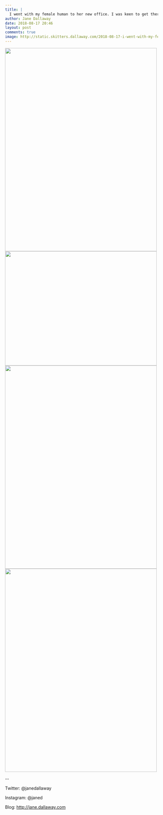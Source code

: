 ```yaml
---
title: |
  I went with my female human to her new office. I was keen to get there, and then had a bit of a rest and lie down. And then I spent time staring out of the window. A great day!
author: Jane Dallaway
date: 2018-08-17 20:46
layout: post
comments: true
image: http://static.skitters.dallaway.com/2018-08-17-i-went-with-my-female-human-to-her-new-office--i-was-keen-to-get-there--and-then-had-a-bit-of-a-rest-and-lie-down--and-then-i-spent-time-staring-out-of-the-window--a-great-day-thumb-1-IMG_5870.jpg
---
```


<div>
        <a href="http://static.skitters.dallaway.com/2018-08-17-i-went-with-my-female-human-to-her-new-office--i-was-keen-to-get-there--and-then-had-a-bit-of-a-rest-and-lie-down--and-then-i-spent-time-staring-out-of-the-window--a-great-day-fullsize-1-IMG_5870.jpg">
          <img src="http://static.skitters.dallaway.com/2018-08-17-i-went-with-my-female-human-to-her-new-office--i-was-keen-to-get-there--and-then-had-a-bit-of-a-rest-and-lie-down--and-then-i-spent-time-staring-out-of-the-window--a-great-day-thumb-1-IMG_5870.jpg" width="500" height="667"/>
        </a>
      </div><div>
        <a href="http://static.skitters.dallaway.com/2018-08-17-i-went-with-my-female-human-to-her-new-office--i-was-keen-to-get-there--and-then-had-a-bit-of-a-rest-and-lie-down--and-then-i-spent-time-staring-out-of-the-window--a-great-day-fullsize-2-IMG_5869.jpg">
          <img src="http://static.skitters.dallaway.com/2018-08-17-i-went-with-my-female-human-to-her-new-office--i-was-keen-to-get-there--and-then-had-a-bit-of-a-rest-and-lie-down--and-then-i-spent-time-staring-out-of-the-window--a-great-day-thumb-2-IMG_5869.jpg" width="500" height="375"/>
        </a>
      </div><div>
        <a href="http://static.skitters.dallaway.com/2018-08-17-i-went-with-my-female-human-to-her-new-office--i-was-keen-to-get-there--and-then-had-a-bit-of-a-rest-and-lie-down--and-then-i-spent-time-staring-out-of-the-window--a-great-day-fullsize-3-IMG_5868.jpg">
          <img src="http://static.skitters.dallaway.com/2018-08-17-i-went-with-my-female-human-to-her-new-office--i-was-keen-to-get-there--and-then-had-a-bit-of-a-rest-and-lie-down--and-then-i-spent-time-staring-out-of-the-window--a-great-day-thumb-3-IMG_5868.jpg" width="500" height="667"/>
        </a>
      </div><div>
        <a href="http://static.skitters.dallaway.com/2018-08-17-i-went-with-my-female-human-to-her-new-office--i-was-keen-to-get-there--and-then-had-a-bit-of-a-rest-and-lie-down--and-then-i-spent-time-staring-out-of-the-window--a-great-day-fullsize-4-IMG_5871.jpg">
          <img src="http://static.skitters.dallaway.com/2018-08-17-i-went-with-my-female-human-to-her-new-office--i-was-keen-to-get-there--and-then-had-a-bit-of-a-rest-and-lie-down--and-then-i-spent-time-staring-out-of-the-window--a-great-day-thumb-4-IMG_5871.jpg" width="500" height="667"/>
        </a>
      </div>

-- 

Twitter: @janedallaway

Instagram: @janed

Blog: http://jane.dallaway.com
     
      